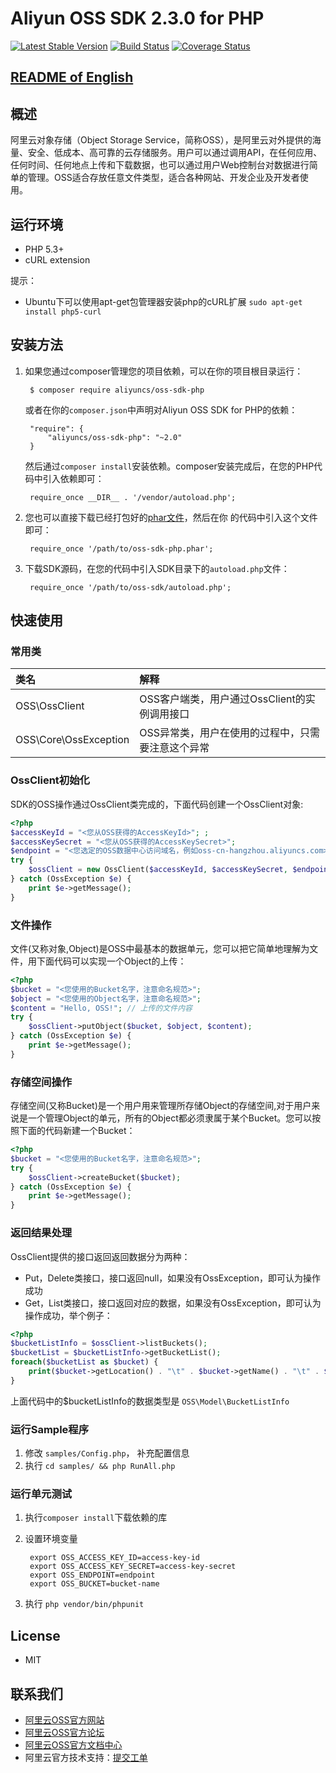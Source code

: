 # Aliyun OSS SDK 2.3.0 for PHP

[![Latest Stable Version](https://poser.pugx.org/aliyuncs/oss-sdk-php/v/stable)](https://packagist.org/packages/aliyuncs/oss-sdk-php)
[![Build Status](https://travis-ci.org/aliyun/aliyun-oss-php-sdk.svg?branch=master)](https://travis-ci.org/aliyun/aliyun-oss-php-sdk)
[![Coverage Status](https://coveralls.io/repos/github/aliyun/aliyun-oss-php-sdk/badge.svg?branch=master)](https://coveralls.io/github/aliyun/aliyun-oss-php-sdk?branch=master)

## [README of English](https://github.com/aliyun/aliyun-oss-php-sdk/blob/master/README.md)

## 概述

阿里云对象存储（Object Storage Service，简称OSS），是阿里云对外提供的海量、安全、低成本、高可靠的云存储服务。用户可以通过调用API，在任何应用、任何时间、任何地点上传和下载数据，也可以通过用户Web控制台对数据进行简单的管理。OSS适合存放任意文件类型，适合各种网站、开发企业及开发者使用。


## 运行环境
- PHP 5.3+
- cURL extension

提示：

- Ubuntu下可以使用apt-get包管理器安装php的cURL扩展 `sudo apt-get install php5-curl`

## 安装方法

1. 如果您通过composer管理您的项目依赖，可以在你的项目根目录运行：

        $ composer require aliyuncs/oss-sdk-php

   或者在你的`composer.json`中声明对Aliyun OSS SDK for PHP的依赖：

        "require": {
            "aliyuncs/oss-sdk-php": "~2.0"
        }

   然后通过`composer install`安装依赖。composer安装完成后，在您的PHP代码中引入依赖即可：

        require_once __DIR__ . '/vendor/autoload.php';

2. 您也可以直接下载已经打包好的[phar文件][releases-page]，然后在你
   的代码中引入这个文件即可：

        require_once '/path/to/oss-sdk-php.phar';

3. 下载SDK源码，在您的代码中引入SDK目录下的`autoload.php`文件：

        require_once '/path/to/oss-sdk/autoload.php';

## 快速使用

### 常用类

| 类名 | 解释 |
|:------------------|:------------------------------------|
|OSS\OssClient | OSS客户端类，用户通过OssClient的实例调用接口 |
|OSS\Core\OssException | OSS异常类，用户在使用的过程中，只需要注意这个异常|

### OssClient初始化

SDK的OSS操作通过OssClient类完成的，下面代码创建一个OssClient对象:

```php
<?php
$accessKeyId = "<您从OSS获得的AccessKeyId>"; ;
$accessKeySecret = "<您从OSS获得的AccessKeySecret>";
$endpoint = "<您选定的OSS数据中心访问域名，例如oss-cn-hangzhou.aliyuncs.com>";
try {
    $ossClient = new OssClient($accessKeyId, $accessKeySecret, $endpoint);
} catch (OssException $e) {
    print $e->getMessage();
}
```

### 文件操作

文件(又称对象,Object)是OSS中最基本的数据单元，您可以把它简单地理解为文件，用下面代码可以实现一个Object的上传：

```php
<?php
$bucket = "<您使用的Bucket名字，注意命名规范>";
$object = "<您使用的Object名字，注意命名规范>";
$content = "Hello, OSS!"; // 上传的文件内容
try {
    $ossClient->putObject($bucket, $object, $content);
} catch (OssException $e) {
    print $e->getMessage();
}
```

### 存储空间操作

存储空间(又称Bucket)是一个用户用来管理所存储Object的存储空间,对于用户来说是一个管理Object的单元，所有的Object都必须隶属于某个Bucket。您可以按照下面的代码新建一个Bucket：

```php
<?php
$bucket = "<您使用的Bucket名字，注意命名规范>";
try {
    $ossClient->createBucket($bucket);
} catch (OssException $e) {
    print $e->getMessage();
}
```

### 返回结果处理

OssClient提供的接口返回返回数据分为两种：

* Put，Delete类接口，接口返回null，如果没有OssException，即可认为操作成功
* Get，List类接口，接口返回对应的数据，如果没有OssException，即可认为操作成功，举个例子：

```php
<?php
$bucketListInfo = $ossClient->listBuckets();
$bucketList = $bucketListInfo->getBucketList();
foreach($bucketList as $bucket) {
    print($bucket->getLocation() . "\t" . $bucket->getName() . "\t" . $bucket->getCreatedate() . "\n");
}
```
上面代码中的$bucketListInfo的数据类型是 `OSS\Model\BucketListInfo`


### 运行Sample程序

1. 修改 `samples/Config.php`， 补充配置信息
2. 执行 `cd samples/ && php RunAll.php`

### 运行单元测试

1. 执行`composer install`下载依赖的库
2. 设置环境变量

        export OSS_ACCESS_KEY_ID=access-key-id
        export OSS_ACCESS_KEY_SECRET=access-key-secret
        export OSS_ENDPOINT=endpoint
        export OSS_BUCKET=bucket-name

3. 执行 `php vendor/bin/phpunit`

## License

- MIT

## 联系我们

- [阿里云OSS官方网站](http://oss.aliyun.com)
- [阿里云OSS官方论坛](http://bbs.aliyun.com)
- [阿里云OSS官方文档中心](http://www.aliyun.com/product/oss#Docs)
- 阿里云官方技术支持：[提交工单](https://workorder.console.aliyun.com/#/ticket/createIndex)

[releases-page]: https://github.com/aliyun/aliyun-oss-php-sdk/releases
[phar-composer]: https://github.com/clue/phar-composer

